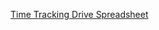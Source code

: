 [Time Tracking Drive Spreadsheet](https://docs.google.com/spreadsheets/d/1yVwyIMtnPHumMVAYHtEsKtP_yISLdldNYSSlO-d2nB0/edit?usp=sharing)
